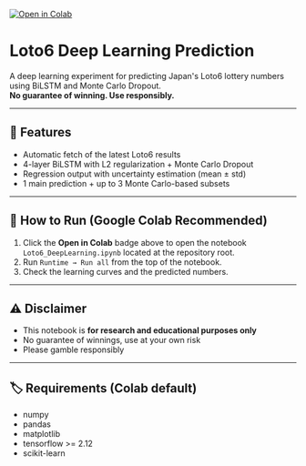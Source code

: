 [![Open in Colab](https://colab.research.google.com/assets/colab-badge.svg)](https://colab.research.google.com/github/yourusername/yourrepository/blob/main/Loto6_DeepLearning.ipynb)

# Loto6 Deep Learning Prediction

A deep learning experiment for predicting Japan's Loto6 lottery numbers using BiLSTM and Monte Carlo Dropout.  
**No guarantee of winning. Use responsibly.**

---

## 📌 Features
- Automatic fetch of the latest Loto6 results
- 4-layer BiLSTM with L2 regularization + Monte Carlo Dropout
- Regression output with uncertainty estimation (mean ± std)
- 1 main prediction + up to 3 Monte Carlo-based subsets

---

## 🚀 How to Run (Google Colab Recommended)
1. Click the **Open in Colab** badge above to open the notebook `Loto6_DeepLearning.ipynb` located at the repository root.
2. Run `Runtime → Run all` from the top of the notebook.
3. Check the learning curves and the predicted numbers.

---

## ⚠️ Disclaimer
- This notebook is **for research and educational purposes only**
- No guarantee of winnings, use at your own risk
- Please gamble responsibly

---

## 🏷️ Requirements (Colab default)
- numpy
- pandas
- matplotlib
- tensorflow >= 2.12
- scikit-learn